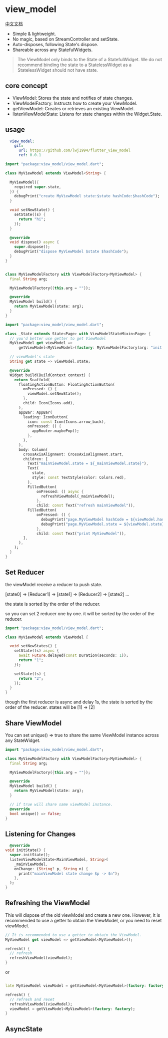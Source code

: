 # view_model

[中文文档](README_ZH.md)

* Simple & lightweight.
* No magic, based on StreamController and setState.
* Auto-disposes, following State's dispose.
* Shareable across any StatefulWidgets.

> The ViewModel only binds to the State of a StatefulWidget. We do not recommend binding the state
> to a StatelessWidget as a StatelessWidget should not have state.

## core concept

* ViewModel: Stores the state and notifies of state changes.
* ViewModelFactory: Instructs how to create your ViewModel.
* getViewModel: Creates or retrieves an existing ViewModel.
* listenViewModelState: Listens for state changes within the Widget.State.

## usage

```yaml
  view_model:
    git:
      url: https://github.com/lwj1994/flutter_view_model
      ref: 0.0.1
```

```dart
import "package:view_model/view_model.dart";

class MyViewModel extends ViewModel<String> {

  MyViewModel({
    required super.state,
  }) {
    debugPrint("create MyViewModel state:$state hashCode:$hashCode");
  }

  void setNewState() {
    setState((s) {
      return "hi";
    });
  }

  @override
  void dispose() async {
    super.dispose();
    debugPrint("dispose MyViewModel $state $hashCode");
  }
}


class MyViewModelFactory with ViewModelFactory<MyViewModel> {
  final String arg;

  MyViewModelFactory({this.arg = ""});

  @override
  MyViewModel build() {
    return MyViewModel(state: arg);
  }
}
```

```dart
import "package:view_model/view_model.dart";

class _State extends State<Page> with ViewModelStateMixin<Page> {
  // you'd better use getter to get ViewModel
  MyViewModel get viewModel =>
      getViewModel<MyViewModel>(factory: MyViewModelFactory(arg: "init arg"));

  // viewModel's state
  String get state => viewModel.state;

  @override
  Widget build(BuildContext context) {
    return Scaffold(
      floatingActionButton: FloatingActionButton(
        onPressed: () {
          viewModel.setNewState();
        },
        child: Icon(Icons.add),
      ),
      appBar: AppBar(
        leading: IconButton(
          icon: const Icon(Icons.arrow_back),
          onPressed: () {
            appRouter.maybePop();
          },
        ),
      ),
      body: Column(
        crossAxisAlignment: CrossAxisAlignment.start,
        children: [
          Text("mainViewModel.state = ${_mainViewModel.state}"),
          Text(
            state,
            style: const TextStyle(color: Colors.red),
          ),
          FilledButton(
              onPressed: () async {
                refreshViewModel(_mainViewModel);
              },
              child: const Text("refresh mainViewModel")),
          FilledButton(
              onPressed: () {
                debugPrint("page.MyViewModel hashCode = ${viewModel.hashCode}");
                debugPrint("page.MyViewModel.state = ${viewModel.state}");
              },
              child: const Text("print MyViewModel")),
        ],
      ),
    );
  }
}
```

## Set Reducer

the viewModel receive a reducer to push state.

[state0] -> [Reducer1] -> [state1] -> [Reducer2] -> [state2] ...

the state is sorted by the order of the reducer.

so you can set 2 reducer one by one. it will be sorted by the order of the reducer.

```dart
import "package:view_model/view_model.dart";

class MyViewModel extends ViewModel {

  void setNewStates() {
    setState((s) async {
      await Future.delayed(const Duration(seconds: 1));
      return "1";
    });

    setState((s) {
      return "2";
    });
  }
}
```

though the first reducer is async and delay 1s, the state is sorted by the order of the reducer.
states will be [1] -> [2]

## Share ViewModel

You can set unique() => true to share the same ViewModel instance across any StateWidget.

```dart
import "package:view_model/view_model.dart";

class MyViewModelFactory with ViewModelFactory<MyViewModel> {
  final String arg;

  MyViewModelFactory({this.arg = ""});

  @override
  MyViewModel build() {
    return MyViewModel(state: arg);
  }

  // if true will share same viewModel instance.  
  @override
  bool unique() => false;
}

```

## Listening for Changes

```dart
  @override
void initState() {
  super.initState();
  listenViewModelState<MainViewModel, String>(
    _mainViewModel,
    onChange: (String? p, String n) {
      print("mainViewModel state change $p -> $n");
    },
  );
}
```

## Refreshing the ViewModel

This will dispose of the old viewModel and create a new one. However, It is recommended to use a
getter to
obtain the ViewModel, or you need to reset viewModel.

```dart
// It is recommended to use a getter to obtain the ViewModel.
MyViewModel get viewModel => getViewModel<MyViewModel>();

refresh() {
  // refresh 
  refreshViewModel(viewModel);
}

```

or

```dart

late MyViewModel viewModel = getViewModel<MyViewModel>(factory: factory);

refresh() {
  // refresh and reset 
  refreshViewModel(viewModel);
  viewModel = getViewModel<MyViewModel>(factory: factory);
}

```

## AsyncState


